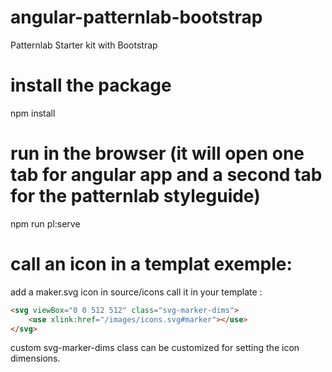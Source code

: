 # angular-patternlab-bootstrap
Patternlab Starter kit with Bootstrap

# install the package
npm install

# run in the browser (it will open one tab for angular app and a second tab for the patternlab styleguide)
npm run pl:serve

# call an icon in a templat exemple:
add a maker.svg icon in source/icons
call it in your template :
```html
<svg viewBox="0 0 512 512" class="svg-marker-dims">
    <use xlink:href="/images/icons.svg#marker"></use>
</svg>
```
custom svg-marker-dims class can be customized for setting the icon dimensions.


